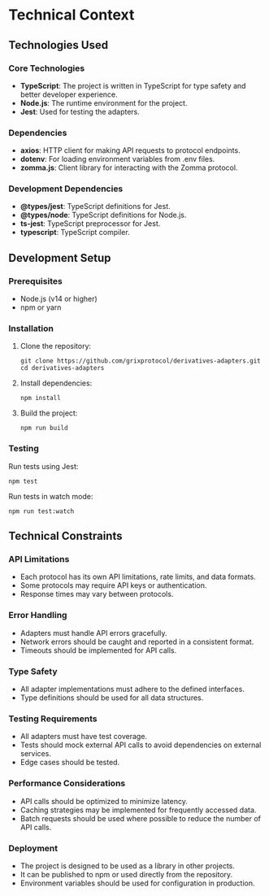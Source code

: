 # Technical Context

## Technologies Used

### Core Technologies
- **TypeScript**: The project is written in TypeScript for type safety and better developer experience.
- **Node.js**: The runtime environment for the project.
- **Jest**: Used for testing the adapters.

### Dependencies
- **axios**: HTTP client for making API requests to protocol endpoints.
- **dotenv**: For loading environment variables from .env files.
- **zomma.js**: Client library for interacting with the Zomma protocol.

### Development Dependencies
- **@types/jest**: TypeScript definitions for Jest.
- **@types/node**: TypeScript definitions for Node.js.
- **ts-jest**: TypeScript preprocessor for Jest.
- **typescript**: TypeScript compiler.

## Development Setup

### Prerequisites
- Node.js (v14 or higher)
- npm or yarn

### Installation
1. Clone the repository:
   ```
   git clone https://github.com/grixprotocol/derivatives-adapters.git
   cd derivatives-adapters
   ```

2. Install dependencies:
   ```
   npm install
   ```

3. Build the project:
   ```
   npm run build
   ```

### Testing
Run tests using Jest:
```
npm test
```

Run tests in watch mode:
```
npm run test:watch
```

## Technical Constraints

### API Limitations
- Each protocol has its own API limitations, rate limits, and data formats.
- Some protocols may require API keys or authentication.
- Response times may vary between protocols.

### Error Handling
- Adapters must handle API errors gracefully.
- Network errors should be caught and reported in a consistent format.
- Timeouts should be implemented for API calls.

### Type Safety
- All adapter implementations must adhere to the defined interfaces.
- Type definitions should be used for all data structures.

### Testing Requirements
- All adapters must have test coverage.
- Tests should mock external API calls to avoid dependencies on external services.
- Edge cases should be tested.

### Performance Considerations
- API calls should be optimized to minimize latency.
- Caching strategies may be implemented for frequently accessed data.
- Batch requests should be used where possible to reduce the number of API calls.

### Deployment
- The project is designed to be used as a library in other projects.
- It can be published to npm or used directly from the repository.
- Environment variables should be used for configuration in production. 